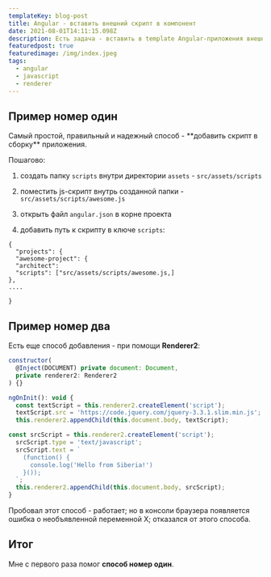 ```yaml
---
templateKey: blog-post
title: Angular - вставить внешний скрипт в компонент
date: 2021-08-01T14:11:15.098Z
description: Есть задача - вставить в template Angular-приложения внешний js-скрипт
featuredpost: true
featuredimage: /img/index.jpeg
tags:
  - angular
  - javascript
  - renderer
---
```

## Пример номер один

Самый простой, правильный и надежный способ - \*\*добавить скрипт в сборку\*\* приложения.

Пошагово:

1. создать папку `scripts` внутри директории `assets` - `src/assets/scripts`

2. поместить js-скрипт внутрь созданной папки - `src/assets/scripts/awesome.js`

3. открыть файл `angular.json` в корне проекта

4. добавить путь к скрипту в ключе `scripts`:

```
{
  "projects": {
  "awesome-project": {
  "architect":
  "scripts": ["src/assets/scripts/awesome.js,]
},
....

}
```

## Пример номер два

Есть еще способ добавления - при помощи **Renderer2**:

```javascript
constructor(
  @Inject(DOCUMENT) private document: Document,
  private renderer2: Renderer2
) {}

ngOnInit(): void {
  const textScript = this.renderer2.createElement('script');
  textScript.src = 'https://code.jquery.com/jquery-3.3.1.slim.min.js';
  this.renderer2.appendChild(this.document.body, textScript);

const srcScript = this.renderer2.createElement('script');
  srcScript.type = 'text/javascript';
  srcScript.text = `
    (function() {
      console.log('Hello from Siberia!')
    }());
  `;
  this.renderer2.appendChild(this.document.body, srcScript);
}
```

Пробовал этот способ - работает; но в консоли браузера появляется ошибка о необъявленной переменной X; отказался от этого способа.

## Итог

Мне с первого раза помог **способ номер один**.